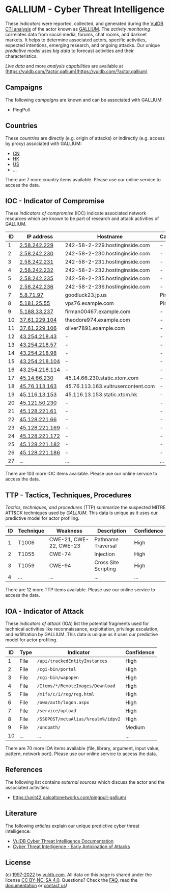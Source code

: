 # GALLIUM - Cyber Threat Intelligence

These _indicators_ were reported, collected, and generated during the [VulDB CTI analysis](https://vuldb.com/?kb.cti) of the actor known as [GALLIUM](https://vuldb.com/?actor.gallium). The _activity monitoring_ correlates data from social media, forums, chat rooms, and darknet markets. It helps to determine associated actors, specific activities, expected intentions, emerging research, and ongoing attacks. Our unique _predictive model_ uses _big data_ to forecast activities and their characteristics.

_Live data_ and more _analysis capabilities_ are available at [https://vuldb.com/?actor.gallium](https://vuldb.com/?actor.gallium)

## Campaigns

The following _campaigns_ are known and can be associated with GALLIUM:

* PingPull

## Countries

These _countries_ are directly (e.g. origin of attacks) or indirectly (e.g. access by proxy) associated with GALLIUM:

* [CN](https://vuldb.com/?country.cn)
* [HK](https://vuldb.com/?country.hk)
* [US](https://vuldb.com/?country.us)
* ...

There are 7 more country items available. Please use our online service to access the data.

## IOC - Indicator of Compromise

These _indicators of compromise_ (IOC) indicate associated network resources which are known to be part of research and attack activities of GALLIUM.

ID | IP address | Hostname | Campaign | Confidence
-- | ---------- | -------- | -------- | ----------
1 | [2.58.242.229](https://vuldb.com/?ip.2.58.242.229) | 242-58-2-229.hostinginside.com | - | High
2 | [2.58.242.230](https://vuldb.com/?ip.2.58.242.230) | 242-58-2-230.hostinginside.com | - | High
3 | [2.58.242.231](https://vuldb.com/?ip.2.58.242.231) | 242-58-2-231.hostinginside.com | - | High
4 | [2.58.242.232](https://vuldb.com/?ip.2.58.242.232) | 242-58-2-232.hostinginside.com | - | High
5 | [2.58.242.235](https://vuldb.com/?ip.2.58.242.235) | 242-58-2-235.hostinginside.com | - | High
6 | [2.58.242.236](https://vuldb.com/?ip.2.58.242.236) | 242-58-2-236.hostinginside.com | - | High
7 | [5.8.71.97](https://vuldb.com/?ip.5.8.71.97) | goodluck23.jp.us | PingPull | High
8 | [5.181.25.55](https://vuldb.com/?ip.5.181.25.55) | vps76.example.com | PingPull | High
9 | [5.188.33.237](https://vuldb.com/?ip.5.188.33.237) | firman00467.example.com | - | High
10 | [37.61.229.104](https://vuldb.com/?ip.37.61.229.104) | theodore974.example.com | - | High
11 | [37.61.229.106](https://vuldb.com/?ip.37.61.229.106) | oliver7891.example.com | - | High
12 | [43.254.218.43](https://vuldb.com/?ip.43.254.218.43) | - | - | High
13 | [43.254.218.57](https://vuldb.com/?ip.43.254.218.57) | - | - | High
14 | [43.254.218.98](https://vuldb.com/?ip.43.254.218.98) | - | - | High
15 | [43.254.218.104](https://vuldb.com/?ip.43.254.218.104) | - | - | High
16 | [43.254.218.114](https://vuldb.com/?ip.43.254.218.114) | - | - | High
17 | [45.14.66.230](https://vuldb.com/?ip.45.14.66.230) | 45.14.66.230.static.xtom.com | - | High
18 | [45.76.113.163](https://vuldb.com/?ip.45.76.113.163) | 45.76.113.163.vultrusercontent.com | - | High
19 | [45.116.13.153](https://vuldb.com/?ip.45.116.13.153) | 45.116.13.153.static.xtom.hk | - | High
20 | [45.121.50.230](https://vuldb.com/?ip.45.121.50.230) | - | - | High
21 | [45.128.221.61](https://vuldb.com/?ip.45.128.221.61) | - | - | High
22 | [45.128.221.66](https://vuldb.com/?ip.45.128.221.66) | - | - | High
23 | [45.128.221.169](https://vuldb.com/?ip.45.128.221.169) | - | - | High
24 | [45.128.221.172](https://vuldb.com/?ip.45.128.221.172) | - | - | High
25 | [45.128.221.182](https://vuldb.com/?ip.45.128.221.182) | - | - | High
26 | [45.128.221.186](https://vuldb.com/?ip.45.128.221.186) | - | - | High
27 | ... | ... | ... | ...

There are 103 more IOC items available. Please use our online service to access the data.

## TTP - Tactics, Techniques, Procedures

_Tactics, techniques, and procedures_ (TTP) summarize the suspected MITRE ATT&CK techniques used by _GALLIUM_. This data is unique as it uses our predictive model for actor profiling.

ID | Technique | Weakness | Description | Confidence
-- | --------- | -------- | ----------- | ----------
1 | T1006 | CWE-21, CWE-22, CWE-23 | Pathname Traversal | High
2 | T1055 | CWE-74 | Injection | High
3 | T1059 | CWE-94 | Cross Site Scripting | High
4 | ... | ... | ... | ...

There are 12 more TTP items available. Please use our online service to access the data.

## IOA - Indicator of Attack

These _indicators of attack_ (IOA) list the potential fragments used for technical activities like reconnaissance, exploitation, privilege escalation, and exfiltration by GALLIUM. This data is unique as it uses our predictive model for actor profiling.

ID | Type | Indicator | Confidence
-- | ---- | --------- | ----------
1 | File | `/api/trackedEntityInstances` | High
2 | File | `/cgi-bin/portal` | High
3 | File | `/cgi-bin/wapopen` | High
4 | File | `/Items/*/RemoteImages/Download` | High
5 | File | `/mifs/c/i/reg/reg.html` | High
6 | File | `/owa/auth/logon.aspx` | High
7 | File | `/service/upload` | High
8 | File | `/SSOPOST/metaAlias/%realm%/idpv2` | High
9 | File | `/uncpath/` | Medium
10 | ... | ... | ...

There are 70 more IOA items available (file, library, argument, input value, pattern, network port). Please use our online service to access the data.

## References

The following list contains _external sources_ which discuss the actor and the associated activities:

* https://unit42.paloaltonetworks.com/pingpull-gallium/

## Literature

The following _articles_ explain our unique predictive cyber threat intelligence:

* [VulDB Cyber Threat Intelligence Documentation](https://vuldb.com/?kb.cti)
* [Cyber Threat Intelligence - Early Anticipation of Attacks](https://www.scip.ch/en/?labs.20201022)

## License

(c) [1997-2022](https://vuldb.com/?kb.changelog) by [vuldb.com](https://vuldb.com/?kb.about). All data on this page is shared under the license [CC BY-NC-SA 4.0](https://creativecommons.org/licenses/by-nc-sa/4.0/). Questions? Check the [FAQ](https://vuldb.com/?kb.faq), read the [documentation](https://vuldb.com/?kb) or [contact us](https://vuldb.com/?contact)!

